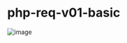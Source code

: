 # php-req-v01-basic

![image](https://user-images.githubusercontent.com/1501327/162599257-33f79d90-e092-49e3-bff5-cc348cb4b592.png)
